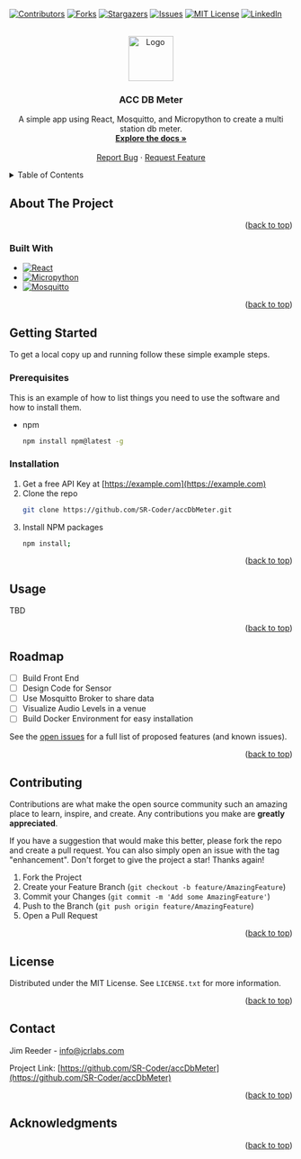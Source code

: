 <!-- Improved compatibility of back to top link: See: https://github.com/othneildrew/Best-README-Template/pull/73 -->
<a name="readme-top"></a>
<!--
*** Thanks for checking out the Best-README-Template. If you have a suggestion
*** that would make this better, please fork the repo and create a pull request
*** or simply open an issue with the tag "enhancement".
*** Don't forget to give the project a star!
*** Thanks again! Now go create something AMAZING! :D
-->



<!-- PROJECT SHIELDS -->
<!--
*** I'm using markdown "reference style" links for readability.
*** Reference links are enclosed in brackets [ ] instead of parentheses ( ).
*** See the bottom of this document for the declaration of the reference variables
*** for contributors-url, forks-url, etc. This is an optional, concise syntax you may use.
*** https://www.markdownguide.org/basic-syntax/#reference-style-links
-->
[![Contributors][contributors-shield]][contributors-url]
[![Forks][forks-shield]][forks-url]
[![Stargazers][stars-shield]][stars-url]
[![Issues][issues-shield]][issues-url]
[![MIT License][license-shield]][license-url]
[![LinkedIn][linkedin-shield]][linkedin-url]



<!-- PROJECT LOGO -->
<br />
<div align="center">
  <a href="https://github.com/SR-Coder/accDbMeter">
    <img src="images/logo.png" alt="Logo" width="80" height="80">
  </a>

<h3 align="center">ACC DB Meter</h3>

  <p align="center">
    A simple app using React, Mosquitto, and Micropython to create a multi station db meter.
    <br />
    <a href="https://github.com/SR-Coder/accdbmeter"><strong>Explore the docs »</strong></a>
    <br />
    <br />
    <!-- <a href="https://github.com/SR-Coder/accDbMeter">View Demo</a>
    · -->
    <a href="https://github.com/SR-Coder/accDbMeter/issues">Report Bug</a>
    ·
    <a href="https://github.com/SR-Coder/accDbMeter/issues">Request Feature</a>
  </p>
</div>



<!-- TABLE OF CONTENTS -->
<details>
  <summary>Table of Contents</summary>
  <ol>
    <li>
      <a href="#about-the-project">About The Project</a>
      <ul>
        <li><a href="#built-with">Built With</a></li>
      </ul>
    </li>
    <li>
      <a href="#getting-started">Getting Started</a>
      <ul>
        <li><a href="#prerequisites">Prerequisites</a></li>
        <li><a href="#installation">Installation</a></li>
      </ul>
    </li>
    <li><a href="#usage">Usage</a></li>
    <li><a href="#roadmap">Roadmap</a></li>
    <li><a href="#contributing">Contributing</a></li>
    <li><a href="#license">License</a></li>
    <li><a href="#contact">Contact</a></li>
    <li><a href="#acknowledgments">Acknowledgments</a></li>
  </ol>
</details>



<!-- ABOUT THE PROJECT -->
## About The Project

<!-- [![Product Name Screen Shot][product-screenshot]](https://example.com) -->


<p align="right">(<a href="#readme-top">back to top</a>)</p>



### Built With

<!-- * [![Next][Next.js]][Next-url] -->
* [![React][React.js]][React-url]
* [![Micropython][micropython.dev]][micropython-url]
* [![Mosquitto][mosquittoB]][mosquitto-url]

<!-- * [![Vue][Vue.js]][Vue-url] -->
<!-- * [![Angular][Angular.io]][Angular-url]
* [![Svelte][Svelte.dev]][Svelte-url]
* [![Laravel][Laravel.com]][Laravel-url]
* [![Bootstrap][Bootstrap.com]][Bootstrap-url]
* [![JQuery][JQuery.com]][JQuery-url] -->

<p align="right">(<a href="#readme-top">back to top</a>)</p>



<!-- GETTING STARTED -->
## Getting Started

To get a local copy up and running follow these simple example steps.

### Prerequisites

This is an example of how to list things you need to use the software and how to install them.
* npm
  ```sh
  npm install npm@latest -g
  ```

### Installation

1. Get a free API Key at [https://example.com](https://example.com)
1. Clone the repo
   ```sh
   git clone https://github.com/SR-Coder/accDbMeter.git
   ```
1. Install NPM packages
   ```sh
   npm install;
   ```

<p align="right">(<a href="#readme-top">back to top</a>)</p>



<!-- USAGE EXAMPLES -->
## Usage

TBD

<!-- _For more examples, please refer to the [Documentation](https://example.com)_ -->

<p align="right">(<a href="#readme-top">back to top</a>)</p>



<!-- ROADMAP -->
## Roadmap

- [ ] Build Front End
- [ ] Design Code for Sensor
- [ ] Use Mosquitto Broker to share data
- [ ] Visualize Audio Levels in a venue
- [ ] Build Docker Environment for easy installation

See the [open issues](https://github.com/SR-Coder/accDbMeter/issues) for a full list of proposed features (and known issues).

<p align="right">(<a href="#readme-top">back to top</a>)</p>



<!-- CONTRIBUTING -->
## Contributing

Contributions are what make the open source community such an amazing place to learn, inspire, and create. Any contributions you make are **greatly appreciated**.

If you have a suggestion that would make this better, please fork the repo and create a pull request. You can also simply open an issue with the tag "enhancement".
Don't forget to give the project a star! Thanks again!

1. Fork the Project
2. Create your Feature Branch (`git checkout -b feature/AmazingFeature`)
3. Commit your Changes (`git commit -m 'Add some AmazingFeature'`)
4. Push to the Branch (`git push origin feature/AmazingFeature`)
5. Open a Pull Request

<p align="right">(<a href="#readme-top">back to top</a>)</p>



<!-- LICENSE -->
## License

Distributed under the MIT License. See `LICENSE.txt` for more information.

<p align="right">(<a href="#readme-top">back to top</a>)</p>



<!-- CONTACT -->
## Contact

Jim Reeder -  info@jcrlabs.com

Project Link: [https://github.com/SR-Coder/accDbMeter](https://github.com/SR-Coder/accDbMeter)

<p align="right">(<a href="#readme-top">back to top</a>)</p>



<!-- ACKNOWLEDGMENTS -->
## Acknowledgments

<!-- * []()
* []()
* []() -->

<p align="right">(<a href="#readme-top">back to top</a>)</p>



<!-- MARKDOWN LINKS & IMAGES -->
<!-- https://www.markdownguide.org/basic-syntax/#reference-style-links -->
[contributors-shield]: https://img.shields.io/github/contributors/SR-Coder/accDbMeter.svg?style=for-the-badge
[contributors-url]: https://github.com/SR-Coder/accDbMeter/graphs/contributors
[forks-shield]: https://img.shields.io/github/forks/SR-Coder/accDbMeter.svg?style=for-the-badge
[forks-url]: https://github.com/SR-Coder/accDbMeter/network/members
[stars-shield]: https://img.shields.io/github/stars/SR-Coder/accDbMeter.svg?style=for-the-badge
[stars-url]: https://github.com/SR-Coder/accDbMeter/stargazers
[issues-shield]: https://img.shields.io/github/issues/SR-Coder/accDbMeter.svg?style=for-the-badge
[issues-url]: https://github.com/SR-Coder/accDbMeter/issues
[license-shield]: https://img.shields.io/github/license/SR-Coder/accDbMeter.svg?style=for-the-badge
[license-url]: https://github.com/SR-Coder/accDbMeter/blob/master/LICENSE.txt
[linkedin-shield]: https://img.shields.io/badge/-LinkedIn-black.svg?style=for-the-badge&logo=linkedin&colorB=555
[linkedin-url]: https://linkedin.com/in/james-reeder-55582366/
[product-screenshot]: images/screenshot.png
[mosquitto-url]: https://mosquitto.org/
[mosquittoB]:https://mosquitto.org/images/mosquitto-text-side-28.png
[micropython.dev]:https://micropython.org/static/img/Mlogo_138wh.png
[micropython-url]:https://micropython.org
[Next.js]: https://img.shields.io/badge/next.js-000000?style=for-the-badge&logo=nextdotjs&logoColor=white
[Next-url]: https://nextjs.org/
[React.js]: https://img.shields.io/badge/React-20232A?style=for-the-badge&logo=react&logoColor=61DAFB
[React-url]: https://reactjs.org/
[Vue.js]: https://img.shields.io/badge/Vue.js-35495E?style=for-the-badge&logo=vuedotjs&logoColor=4FC08D
[Vue-url]: https://vuejs.org/
[Angular.io]: https://img.shields.io/badge/Angular-DD0031?style=for-the-badge&logo=angular&logoColor=white
[Angular-url]: https://angular.io/
[Svelte.dev]: https://img.shields.io/badge/Svelte-4A4A55?style=for-the-badge&logo=svelte&logoColor=FF3E00
[Svelte-url]: https://svelte.dev/
[Laravel.com]: https://img.shields.io/badge/Laravel-FF2D20?style=for-the-badge&logo=laravel&logoColor=white
[Laravel-url]: https://laravel.com
[Bootstrap.com]: https://img.shields.io/badge/Bootstrap-563D7C?style=for-the-badge&logo=bootstrap&logoColor=white
[Bootstrap-url]: https://getbootstrap.com
[JQuery.com]: https://img.shields.io/badge/jQuery-0769AD?style=for-the-badge&logo=jquery&logoColor=white
[JQuery-url]: https://jquery.com 